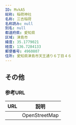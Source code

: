 ```yaml
---
ID: MvkA5
総称: 稲荷神社
名称: 三吉稲荷
名称読み: null
別名: null
都道府県: 愛知県
区域: 津島市
緯度: 35.1779021
経度: 136.7284133
郵便番号: 4960807
住所: 愛知県津島市天王通り６丁目４６
---
```


## その他

### 参考URL

| URL | 説明          |
| --- | ------------- |
|     | OpenStreetMap |

